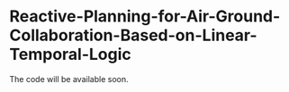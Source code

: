 # Reactive-Planning-for-Air-Ground-Collaboration-Based-on-Linear-Temporal-Logic


The code will be available soon.
